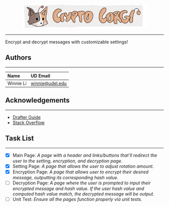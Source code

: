 <p align="center">
  <img src="images/corgi_banner.png" height="80"/>
</p>

---
Encrypt and decrypt messages with customizable settings!

## Authors

---
| Name                  | UD Email               |
|:----------------------|:-----------------------|
| Winnie Li             | winnie@udel.edu        |

## Acknowledgements 

---
- [Drafter Guide](https://drafter-edu.github.io/drafter/contents.html)
- [Stack Overflow](https://stackoverflow.com/a/12118349)

## Task List 

---
- [X] Main Page: *A page with a header and links/buttons that'll redirect the user to the setting, encryption, and 
decryption page.*
- [X] Setting Page: *A page that allows the user to adjust rotation amount.*
- [X] Encryption Page: *A page that allows user to encrypt their desired message, outputting its corresponding 
hash value.*
- [ ] Decryption Page: *A page where the user is prompted to input their encrypted message and hash value. 
If the user hash value and computed hash value match, the decrypted message will be output.*
- [ ] Unit Test: *Ensure all the pages function properly via unit tests.*